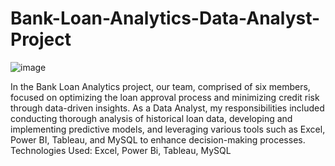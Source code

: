 # Bank-Loan-Analytics-Data-Analyst-Project
![image](https://github.com/user-attachments/assets/436b15e7-9f4b-44ac-a653-5b9467bb4b33)

In the Bank Loan Analytics project, our team, comprised of six members, focused on optimizing the loan approval process and minimizing credit risk through data-driven insights. As a Data Analyst, my responsibilities included conducting thorough analysis of historical loan data, developing and implementing predictive models, and leveraging various tools such as Excel, Power BI, Tableau, and MySQL to enhance decision-making processes. Technologies Used: Excel, Power Bi, Tableau, MySQL
